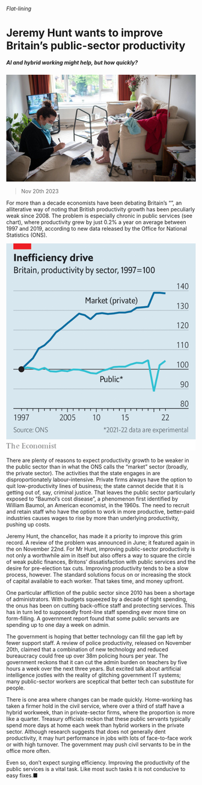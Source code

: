 ###### Flat-lining

# Jeremy Hunt wants to improve Britain’s public-sector productivity 

##### AI and hybrid working might help, but how quickly? 

![image](images/20231125_BRP501.jpg) 

> Nov 20th 2023 

For more than a decade economists have been debating Britain’s “”, an alliterative way of noting that British productivity growth has been peculiarly weak since 2008. The problem is especially chronic in public services (see chart), where productivity grew by just 0.2% a year on average between 1997 and 2019, according to new data released by the Office for National Statistics (ONS).

![image](images/20231125_BRC481.png) 


There are plenty of reasons to expect productivity growth to be weaker in the public sector than in what the ONS calls the “market” sector (broadly, the private sector). The activities that the state engages in are disproportionately labour-intensive. Private firms always have the option to quit low-productivity lines of business; the state cannot decide that it is getting out of, say, criminal justice. That leaves the public sector particularly exposed to “Baumol’s cost disease”, a phenomenon first identified by William Baumol, an American economist, in the 1960s. The need to recruit and retain staff who have the option to work in more productive, better-paid industries causes wages to rise by more than underlying productivity, pushing up costs.

Jeremy Hunt, the chancellor, has made it a priority to improve this grim record. A review of the problem was announced in June; it featured again in the  on November 22nd. For Mr Hunt, improving public-sector productivity is not only a worthwhile aim in itself but also offers a way to square the circle of weak public finances, Britons’ dissatisfaction with public services and the desire for pre-election tax cuts. Improving productivity tends to be a slow process, however. The standard solutions focus on  or increasing the stock of capital available to each worker. That takes time, and money upfront. 

One particular affliction of the public sector since 2010 has been a shortage of administrators. With budgets squeezed by a decade of tight spending, the onus has been on cutting back-office staff and protecting services. This has in turn led to supposedly front-line staff spending ever more time on form-filling. A government report found that some public servants are spending up to one day a week on admin. 

The government is hoping that better technology can fill the gap left by fewer support staff. A review of police productivity, released on November 20th, claimed that a combination of new technology and reduced bureaucracy could free up over 38m policing hours per year. The government reckons that it can cut the admin burden on teachers by five hours a week over the next three years. But excited talk about artificial intelligence jostles with the reality of glitching government IT systems; many public-sector workers are sceptical that better tech can substitute for people.

There is one area where changes can be made quickly. Home-working has taken a firmer hold in the civil service, where over a third of staff have a hybrid workweek, than in private-sector firms, where the proportion is more like a quarter. Treasury officials reckon that these public servants typically spend more days at home each week than hybrid workers in the private sector. Although research suggests that  does not generally dent productivity, it may hurt performance in jobs with lots of face-to-face work or with high turnover. The government may push civil servants to be in the office more often. 

Even so, don’t expect surging efficiency. Improving the productivity of the public services is a vital task. Like most such tasks it is not conducive to easy fixes.■



